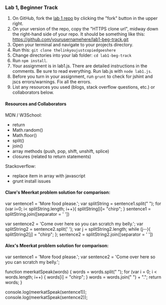 ### Lab 1, Beginner Track

1. On GitHub, fork the <a href="https://github.com/codefellows/F2-JavaScript-lab1-beg-track">lab 1 repo</a> by clicking the "fork" button in the upper right.
2. On your version of the repo, copy the "HTTPS clone url", midway down the right-hand side of your repo. It should be something like this: https://github.com/yourusernamehere/lab1-beg-track.git
3. Open your terminal and navigate to your projects directory.
4. Run this: `git clone thelinkyoujustcopiedgoeshere`
5. Change directories into your lab folder: `cd lab1-beg-track`
6. Run `npm install`.
7. Your assignment is in lab1.js. There are detailed instructions in the
comments. Be sure to read everything. Run lab.js with `node lab1.js`.
8. Before you turn in your assignment, run `grunt` to check for jshint and jscs errors/warnings. Fix all the errors.
9. List any resources you used (blogs, stack overflow questions, etc.) or collaborators below.


#### Resources and Collaborators

MDN / W3School:
- return
- Math.random()
- Math.floor()
- split()
- join()
- array methods (push, pop, shift, unshift, splice)
- closures (related to return statements)


Stackoverflow:
- replace item in array with javascript
- grunt install issues


#### Clare's Meerkat problem solution for comparison:

var sentence1 = 'More food please.';
var splitString = sentence1.split(" ");
for (var i=0; i< splitString.length; i++){
  splitString[i]= "chirp";
}
sentence1 = splitString.join([separator = ' '])



var sentence2 = 'Come over here so you can scratch my belly.';
var splitString2 = sentence2.split(' ');
var j = splitString2.length;
while (j--){
  splitString2[j] = "chirp";
};
sentence2 = splitString2.join([separator = ' '])


#### Alex's Meerkat problem solution for comparison:

var sentence1 = 'More food please.';
var sentence2 = 'Come over here so you can scratch my belly.';

function meerkatSpeak(words) {
  words = words.split(" ");
  for (var i = 0; i < words.length; i++) {
    words[i] = "chirp";
  }
  words = words.join(" ") + ".";
  return words;
}

console.log(meerkatSpeak(sentence1));
console.log(meerkatSpeak(sentence2));

